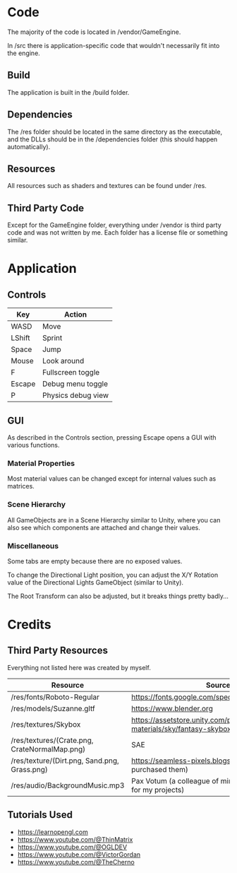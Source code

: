# Code

The majority of the code is located in /vendor/GameEngine.

In /src there is application-specific code that wouldn't necessarily fit into the engine.

## Build

The application is built in the /build folder.

## Dependencies

The /res folder should be located in the same directory as the executable, and the DLLs should be in the /dependencies folder (this should happen automatically).

## Resources

All resources such as shaders and textures can be found under /res.

## Third Party Code

Except for the GameEngine folder, everything under /vendor is third party code and was not written by me. Each folder has a license file or something similar.

# Application

## Controls

| Key    | Action             |
|--------|--------------------|
| WASD   | Move               |
| LShift | Sprint             |
| Space  | Jump               |
| Mouse  | Look around        |
| F      | Fullscreen toggle  |
| Escape | Debug menu toggle  |
| P      | Physics debug view |

## GUI

As described in the Controls section, pressing Escape opens a GUI with various functions.

### Material Properties

Most material values can be changed except for internal values such as matrices.

### Scene Hierarchy

All GameObjects are in a Scene Hierarchy similar to Unity, where you can also see which components are attached and change their values.

### Miscellaneous

Some tabs are empty because there are no exposed values.

To change the Directional Light position, you can adjust the X/Y Rotation value of the Directional Lights GameObject (similar to Unity).

The Root Transform can also be adjusted, but it breaks things pretty badly...

# Credits

## Third Party Resources

Everything not listed here was created by myself.

| Resource                                      | Source                                                                                    |
|-----------------------------------------------|-------------------------------------------------------------------------------------------|
| /res/fonts/Roboto-Regular                     | https://fonts.google.com/specimen/Roboto                                                  |
| /res/models/Suzanne.gltf                      | https://www.blender.org                                                                   |
| /res/textures/Skybox                          | https://assetstore.unity.com/packages/2d/textures-materials/sky/fantasy-skybox-free-18353 |
| /res/textures/(Crate.png, CrateNormalMap.png) | SAE                                                                                       |
| /res/texture/(Dirt.png, Sand.png, Grass.png)  | https://seamless-pixels.blogspot.com (Yes, I purchased them)                               |
| /res/audio/BackgroundMusic.mp3                | Pax Votum (a colleague of mine, also makes music for my projects)                          |

## Tutorials Used

- https://learnopengl.com
- https://www.youtube.com/@ThinMatrix
- https://www.youtube.com/@OGLDEV
- https://www.youtube.com/@VictorGordan
- https://www.youtube.com/@TheCherno
